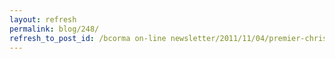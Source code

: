 ```yaml
---
layout: refresh
permalink: blog/248/
refresh_to_post_id: /bcorma on-line newsletter/2011/11/04/premier-christy-clark-announced-a-bc-5-year-tourism-strategy-last-week
---
```

